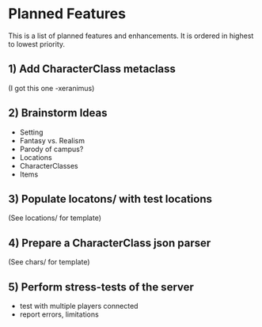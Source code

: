 # Planned Features

This is a list of planned features and enhancements. It is ordered in highest to lowest priority.

## 1) Add CharacterClass metaclass
(I got this one -xeranimus)

## 2) **Brainstorm Ideas**
  - Setting
  - Fantasy vs. Realism
  - Parody of campus?
  - Locations
  - CharacterClasses
  - Items

## 3) Populate locatons/ with test locations
(See locations/ for template)

## 4) Prepare a CharacterClass json parser
(See chars/ for template)

## 5) Perform stress-tests of the server
  - test with multiple players connected
  - report errors, limitations

